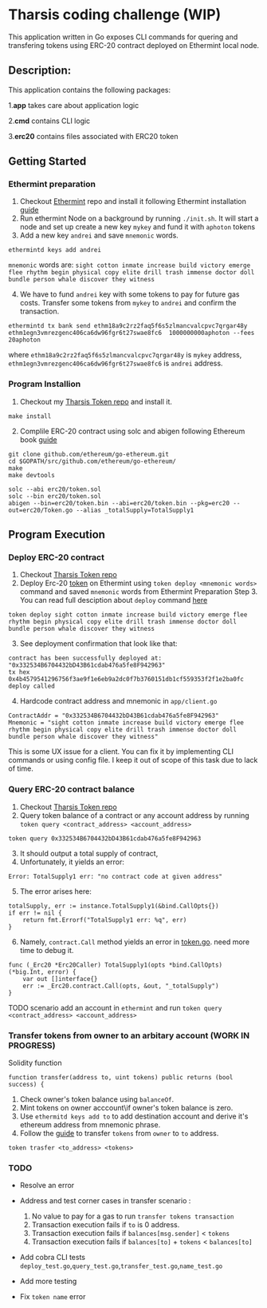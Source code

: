 # Tharsis coding challenge (WIP)

This application  written in Go exposes CLI commands for quering and transfering tokens using ERC-20 contract deployed on Ethermint local node.

## Description:
This application contains the following packages:

1.**app** takes care about application logic

2.**cmd** contains CLI logic

3.**erc20** contains files associated with ERC20 token


## Getting Started

### Ethermint preparation

1. Checkout [Ethermint](https://github.com/tharsis/ethermint) repo and install it following Ethermint installation [guide](https://ethermint.dev/quickstart/installation.html)
2. Run ethermint Node on a background by running `./init.sh`. It will start a node and set up create a new key `mykey` and fund it with `aphoton` tokens
3. Add a new key `andrei` and save `mnemonic` words.
```
ethermintd keys add andrei 
```
`mnemonic` words are: `sight cotton inmate increase build victory emerge flee rhythm begin physical copy elite drill trash immense doctor doll bundle person whale discover they witness`


4. We have to fund `andrei` key with some tokens to pay for future gas costs. Transfer some tokens from `mykey` to `andrei` and confirm the transaction.
```
ethermintd tx bank send ethm18a9c2rz2faq5f6s5zlmancvalcpvc7qrgar48y ethm1egn3vmrezgenc406ca6dw96fgr6t27swae8fc6  1000000000aphoton --fees 20aphoton
```
where `ethm18a9c2rz2faq5f6s5zlmancvalcpvc7qrgar48y` is `mykey` address, `ethm1egn3vmrezgenc406ca6dw96fgr6t27swae8fc6` is `andrei` address. 

### Program Installion

1. Checkout my [Tharsis Token repo](https://github.com/cyberbono3/tharsis-token) and install it.
```
make install
```
2. Complile ERC-20 contract using solc and abigen following Ethereum book [guide](https://goethereumbook.org/smart-contract-compile/)

```
git clone github.com/ethereum/go-ethereum.git
cd $GOPATH/src/github.com/ethereum/go-ethereum/
make
make devtools

solc --abi erc20/token.sol
solc --bin erc20/token.sol
abigen --bin=erc20/token.bin --abi=erc20/token.bin --pkg=erc20 --out=erc20/Token.go --alias _totalSupply=TotalSupply1
```

## Program Execution

### Deploy ERC-20 contract

1. Checkout [Tharsis Token repo](https://github.com/cyberbono3/tharsis-token)
2. Deploy Erc-20 [token](https://github.com/cyberbono3/tharsis-token/blob/master/erc20/token.sol) on Ethermint using `token deploy <mnemonic words>` command and saved `mnemonic` words from Ethermint Preparation Step 3. You can read full desciption about `deploy` command [here](https://github.com/cyberbono3/tharsis-token/blob/master/cmd/deploy.go)
```
token deploy sight cotton inmate increase build victory emerge flee rhythm begin physical copy elite drill trash immense doctor doll bundle person whale discover they witness
```
3. See deployment confirmation that look like that:
```
contract has been successfully deployed at:  "0x332534B6704432bD43B61cdab476a5fe8F942963"
tx hex 0x4b4579541296756f3ae9f1e6eb9a2dc0f7b3760151db1cf559353f2f1e2ba0fc
deploy called
```
4. Hardcode contract address and mnemonic in `app/client.go` 
```
ContractAddr = "0x332534B6704432bD43B61cdab476a5fe8F942963"
Mnemonic = "sight cotton inmate increase build victory emerge flee rhythm begin physical copy elite drill trash immense doctor doll bundle person whale discover they witness"
```
This is some UX issue for a client. You can fix it by implementing CLI commands or using config file. I keep it out of scope of this task due to lack of time.

### Query ERC-20 contract balance 
1. Checkout [Tharsis Token repo](https://github.com/cyberbono3/tharsis-token)
2. Query token balance of a contract or any account address by running `token query <contract_address> <account_address>`
```
token query 0x332534B6704432bD43B61cdab476a5fe8F942963
```
3. It should output a total supply of contract,
4. Unfortunately, it yields an error: 
```
Error: TotalSupply1 err: "no contract code at given address"
```
5. The error arises here:
```
totalSupply, err := instance.TotalSupply1(&bind.CallOpts{})
if err != nil {
	return fmt.Errorf("TotalSupply1 err: %q", err)
}
```
6. Namely, `contract.Call` method yields an error in [token.go](https://github.com/cyberbono3/tharsis-token/erc20/Token.go). need more time to debug it.
```
func (_Erc20 *Erc20Caller) TotalSupply1(opts *bind.CallOpts) (*big.Int, error) {
	var out []interface{}
	err := _Erc20.contract.Call(opts, &out, "_totalSupply")
}
```
TODO scenario add an account in `ethermint` and run `token query <contract_address> <account_address>`

### Transfer tokens from owner to an arbitary account (WORK IN PROGRESS)
Solidity function
```
function transfer(address to, uint tokens) public returns (bool success) {
```
1. Check owner's token balance using `balanceOf`. 
2. Mint tokens on owner acccount\if owner's token balance is zero.
3. Use `ethermitd keys add to` to add destination account and derive it's ethereum address from mnemonic phrase.
4. Follow the [guide](https://goethereumbook.org/transfer-tokens/) to transfer `tokens` from `owner` to `to` address.
```
token trasfer <to_address> <tokens>

```
### TODO
* Resolve an error 
* Address and test corner cases in transfer scenario :
	1. No value to pay for a gas to run `transfer tokens transaction`
	2. Transaction execution fails if `to` is 0 address.
	3. Transaction execution fails if `balances[msg.sender]` < `tokens`
	4. Transaction execution fails if `balances[to]` + `tokens` < `balances[to]`

* Add cobra CLI tests `deploy_test.go`,`query_test.go`,`transfer_test.go`,`name_test.go`

* Add more testing 

* Fix `token name` error





